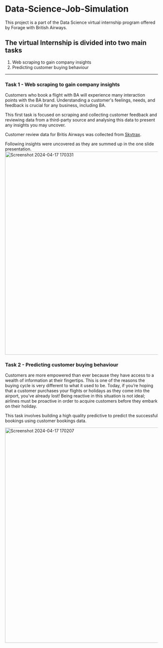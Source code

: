 # Data-Science-Job-Simulation
This project is a part of the Data Science virtual internship program offered by Forage with British Airways. 

## The virtual Internship is divided into two main tasks 

1. Web scraping to gain company insights
2. Predicting customer buying behaviour

<hr>

### Task 1 - Web scraping to gain company insights

Customers who book a flight with BA will experience many interaction points with the BA brand. Understanding a customer's feelings, needs, and feedback is crucial for any business, including BA.

This first task is focused on scraping and collecting customer feedback and reviewing data from a third-party source and analysing this data to present any insights you may uncover.

Customer review data for Britis Airways was collected from [Skytrax](https://www.airlinequality.com/airline-reviews/british-airways).

Following insights were uncovered as they are summed up in the one slide presentation.
<img width="669" alt="Screenshot 2024-04-17 170331" src="https://github.com/MohamedFazil1043/Data-Science-Job-Simulation/assets/158436064/9f49f20a-07b5-49e0-9ce1-7d4e88b1ea0d">

### Task 2 - Predicting customer buying behaviour

Customers are more empowered than ever because they have access to a wealth of information at their fingertips. This is one of the reasons the buying cycle is very different to what it used to be. Today, if you’re hoping that a customer purchases your flights or holidays as they come into the airport, you’ve already lost! Being reactive in this situation is not ideal; airlines must be proactive in order to acquire customers before they embark on their holiday.

This task involves building a high quality predictive to predict the successful bookings using customer bookings data.

<img width="709" alt="Screenshot 2024-04-17 170207" src="https://github.com/MohamedFazil1043/Data-Science-Job-Simulation/assets/158436064/22649b2b-2855-4c31-bd21-6b90f685408a">
